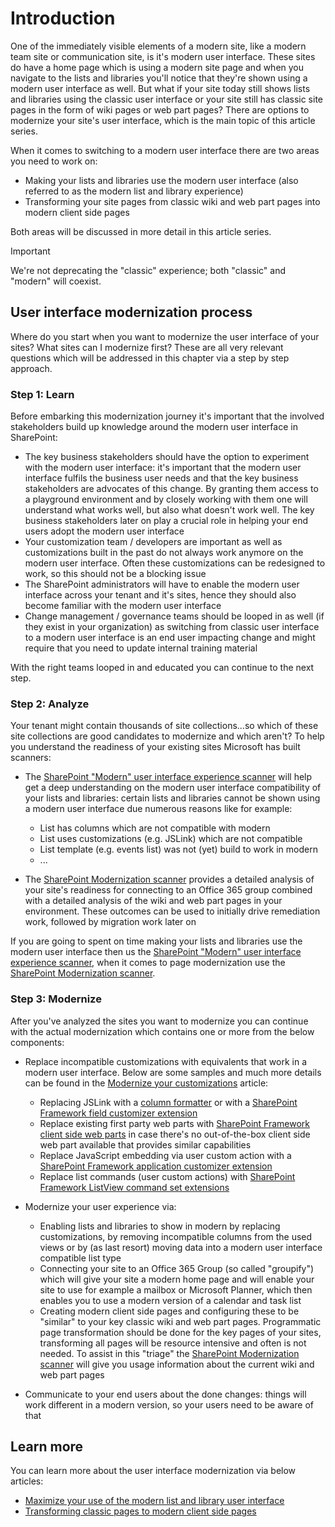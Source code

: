# Introduction

One of the immediately visible elements of a modern site, like a modern team site or communication site, is it's modern user interface. These sites do have a home page which is using a modern site page and when you navigate to the lists and libraries you'll notice that they're shown using a modern user interface as well. But what if your site today still shows lists and libraries using the classic user interface or your site still has classic site pages in the form of wiki pages or web part pages? There are options to modernize your site's user interface, which is the main topic of this article series.

When it comes to switching to a modern user interface there are two areas you need to work on:

- Making your lists and libraries use the modern user interface (also referred to as the modern list and library experience)
- Transforming your site pages from classic wiki and web part pages into modern client side pages

Both areas will be discussed in more detail in this article series.

> [!IMPORTANT]
> We're not deprecating the "classic" experience; both "classic" and "modern" will coexist.

## User interface modernization process

Where do you start when you want to modernize the user interface of your sites? What sites can I modernize first? These are all very relevant questions which will be addressed in this chapter via a step by step approach.

### Step 1: Learn

Before embarking this modernization journey it's important that the involved stakeholders build up knowledge around the modern user interface in SharePoint:

- The key business stakeholders should have the option to experiment with the modern user interface: it's important that the modern user interface fulfils the business user needs and that the key business stakeholders are advocates of this change. By granting them access to a playground environment and by closely working with them one will understand what works well, but also what doesn't work well. The key business stakeholders later on play a crucial role in helping your end users adopt the modern user interface
- Your customization team / developers are important as well as customizations built in the past do not always work anymore on the modern user interface. Often these customizations can be redesigned to work, so this should not be a blocking issue
- The SharePoint administrators will have to enable the modern user interface across your tenant and it's sites, hence they should also become familiar with the modern user interface
- Change management / governance teams should be looped in as well (if they exist in your organization) as switching from classic user interface to a modern user interface is an end user impacting change and might require that you need to update internal training material

With the right teams looped in and educated you can continue to the next step.

### Step 2: Analyze

Your tenant might contain thousands of site collections...so which of these site collections are good candidates to modernize and which aren't? To help you understand the readiness of your existing sites Microsoft has built scanners:

- The [SharePoint "Modern" user interface experience scanner](https://github.com/SharePoint/PnP-Tools/tree/master/Solutions/SharePoint.UIExperience.Scanner) will help get a deep understanding on the modern user interface compatibility of your lists and libraries: certain lists and libraries cannot be shown using a modern user interface due numerous reasons like for example:

  - List has columns which are not compatible with modern
  - List uses customizations (e.g. JSLink) which are not compatible
  - List template (e.g. events list) was not (yet) build to work in modern
  - ...

- The [SharePoint Modernization scanner](https://github.com/SharePoint/PnP-Tools/tree/master/Solutions/SharePoint.Modernization) provides a detailed analysis of your site's readiness for connecting to an Office 365 group combined with a detailed analysis of the wiki and web part pages in your environment. These outcomes can be used to initially drive remediation work, followed by migration work later on

If you are going to spent on time making your lists and libraries use the modern user interface then us the [SharePoint "Modern" user interface experience scanner](https://github.com/SharePoint/PnP-Tools/tree/master/Solutions/SharePoint.UIExperience.Scanner), when it comes to page modernization use the [SharePoint Modernization scanner](https://github.com/SharePoint/PnP-Tools/tree/master/Solutions/SharePoint.Modernization).

### Step 3: Modernize

After you've analyzed the sites you want to modernize you can continue with the actual modernization which contains one or more from the below components:

- Replace incompatible customizations with equivalents that work in a modern user interface. Below are some samples and much more details can be found in the [Modernize your customizations](modernize-customizations.md) article:

  - Replacing JSLink with a [column formatter](https://docs.microsoft.com/en-us/sharepoint/dev/declarative-customization/column-formatting) or with a [SharePoint Framework field customizer extension](https://docs.microsoft.com/en-us/sharepoint/dev/spfx/extensions/get-started/building-simple-field-customizer)
  - Replace existing first party web parts with [SharePoint Framework client side web parts](https://docs.microsoft.com/en-us/sharepoint/dev/spfx/web-parts/overview-client-side-web-parts) in case there's no out-of-the-box client side web part available that provides similar capabilities
  - Replace JavaScript embedding via user custom action with a [SharePoint Framework application customizer extension](https://docs.microsoft.com/en-us/sharepoint/dev/spfx/extensions/get-started/build-a-hello-world-extension)
  - Replace list commands (user custom actions) with [SharePoint Framework ListView command set extensions](https://docs.microsoft.com/en-us/sharepoint/dev/spfx/extensions/get-started/building-simple-cmdset-with-dialog-api)

- Modernize your user experience via:

  - Enabling lists and libraries to show in modern by replacing customizations, by removing incompatible columns from the used views or by (as last resort) moving data into a modern user interface compatible list type
  - Connecting your site to an Office 365 Group (so called "groupify") which will give your site a modern home page and will enable your site to use for example a mailbox or Microsoft Planner, which then enables you to use a modern version of a calendar and task list
  - Creating modern client side pages and configuring these to be "similar" to your key classic wiki and web part pages. Programmatic page transformation should be done for the key pages of your sites, transforming all pages will be resource intensive and often is not needed. To assist in this "triage" the [SharePoint Modernization scanner](https://github.com/SharePoint/PnP-Tools/tree/master/Solutions/SharePoint.Modernization) will give you usage information about the current wiki and web part pages

- Communicate to your end users about the done changes: things will work different in a modern version, so your users need to be aware of that

## Learn more

You can learn more about the user interface modernization via below articles:

- [Maximize your use of the modern list and library user interface](modernize-userinterface-lists-and-libraries.md)
- [Transforming classic pages to modern client side pages](modernize-userinterface-lists-and-libraries.md)
